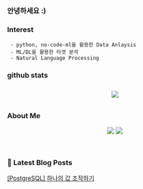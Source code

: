 
### 안녕하세요 :)

### Interest   
     - python, no-code-ml을 활용한 Data Anlaysis
     - ML/DL을 활용한 타겟 분석
     - Natural Language Processing

### github stats  

<div id="main" align="center">
    <img src="https://github-readme-stats.vercel.app/api?username=hr1588&count_private=true&show_icons=true&theme=radical"
        style="height: auto; margin-left: 20px; margin-right: 20px; padding: 10px;"/>
<!--         <img src="https://github-readme-stats.vercel.app/api/top-langs/?username=hr1588&layout=compact"   
        style="height: auto; margin-left: 20px; margin-right: 20px; padding: 10px;"/>  -->
</div>

### About Me  
<p align="center">
    <a href="https://hr1588.tistory.com/"><img src="https://img.shields.io/badge/Blog-FF5722?style=flat-square&logo=Blogger&logoColor=white"/></a>
    <a href="mailto:gaiqclass@gmail.com"><img src="https://img.shields.io/badge/Gmail-d14836?style=flat-square&logo=Gmail&logoColor=white&link=qpyu66@gmail.com"/></a>
</p>

<br>

### 📕 Latest Blog Posts   

<a href ="https://hr1588.tistory.com/47"> [PostgreSQL] 하나의 값 조작하기 </a> <br>